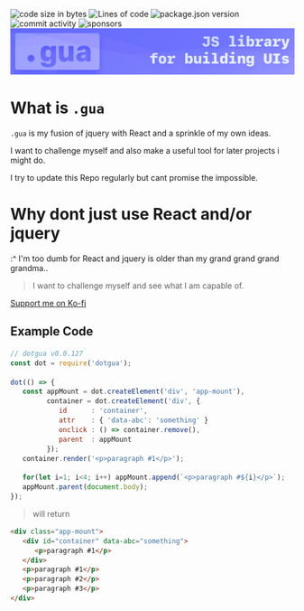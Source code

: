 ![code size in bytes](https://img.shields.io/github/repo-size/guautils/.gua?color=%237073fd&style=for-the-badge)
![Lines of code](https://img.shields.io/tokei/lines/github/guautils/.gua?color=%236a6dfd&style=for-the-badge)
![package.json version](https://img.shields.io/github/package-json/v/guautils/.gua?color=%236a6dfd&style=for-the-badge)
![commit activity](https://img.shields.io/github/commit-activity/w/guautils/.gua?label=commits&color=%236a6dfd&style=for-the-badge)
![sponsors](https://img.shields.io/github/sponsors/guautils?color=%236a6dfd&style=for-the-badge)
![Project Banner](./imgs/readme_banner.png)

# What is `.gua`

`.gua` is my fusion of jquery with React and a sprinkle of my own ideas.

I want to challenge myself and also make a useful tool for later projects i might do.

I try to update this Repo regularly but cant promise the impossible.

# Why dont just use React and/or jquery

:^ I'm too dumb for React and jquery is older than my grand grand grand grandma..

> I want to challenge myself and see what I am capable of.

[Support me on Ko-fi](https://ko-fi.com/T6T56CO8O)

## Example Code

```js
// dotgua v0.0.127
const dot = require('dotgua');

dot(() => {
   const appMount = dot.createElement('div', 'app-mount'),
         container = dot.createElement('div', {
            id      : 'container',
            attr    : { 'data-abc': 'something' }
            onclick : () => container.remove(),
            parent  : appMount
         });
   container.render('<p>paragraph #1</p>');

   for(let i=1; i<4; i++) appMount.append(`<p>paragraph #${i}</p>`);
   appMount.parent(document.body);
});
```
> will return
```html
<div class="app-mount">
   <div id="container" data-abc="something">
      <p>paragraph #1</p>
   </div>
   <p>paragraph #1</p>
   <p>paragraph #2</p>
   <p>paragraph #3</p>
</div>
```